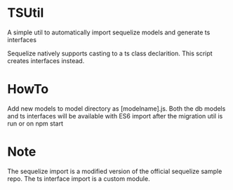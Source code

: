 # TSUtil
A simple util to automatically import sequelize models and generate ts interfaces

Sequelize natively supports casting to a ts class declarition. This script creates interfaces instead.

# HowTo
Add new models to model directory as [modelname].js. Both the db models and ts interfaces will be available with ES6 import after the migration util is run or on npm start




# Note
The sequelize import is a modified version of the official sequelize sample repo. The ts interface import is a custom module.